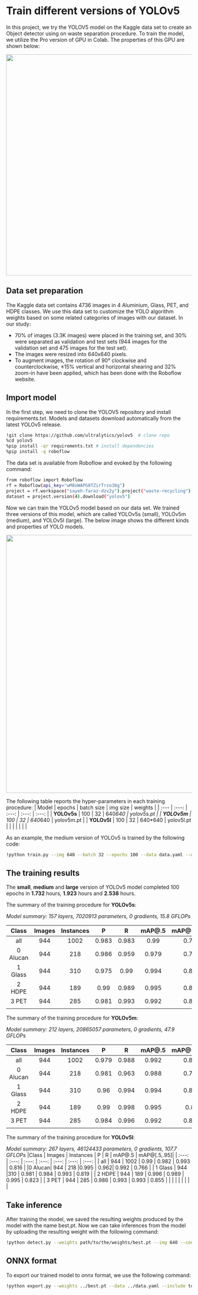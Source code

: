# Train different versions of YOLOv5
In this project, we try the YOLOV5 model on the Kaggle data set to create an Object detector using on waste separation procedure. To train the model, we utilize the Pro version of GPU in Colab. The properties of this GPU are shown below:
<p align="center">
<img width="600" src="https://user-images.githubusercontent.com/74295283/196374934-b0be0d2d-a0da-4646-92d9-2240f46f0d3c.png">
 </p>

## Data set preparation
The Kaggle data set contains 4736 images in 4 Aluminium, Glass, PET, and HDPE classes. We use this data set to customize the YOLO algorithm weights based on some related categories of images with our dataset.
In our study:
* 70% of images (3.3K images) were placed in the training set, and 30% were separated as validation and test sets (944 images for the validation set and 475 images for the test set). 
* The images were resized into 640x640 pixels. 
* To augment images, the rotation of 90&deg; clockwise and counterclockwise, &plusmn;15% vertical and horizontal shearing and 32% zoom-in have been applied, which has been done with the Roboflow website.
## Import model
In the first step, we need to clone the YOLOV5 repository and install requirements.txt. Models and datasets download automatically from the latest YOLOv5 release.
```bash
!git clone https://github.com/ultralytics/yolov5  # clone repo
%cd yolov5
%pip install -qr requirements.txt # install dependencies
%pip install -q roboflow
```
The data set is available from Roboflow and evoked by the following command:
```bash
from roboflow import Roboflow
rf = Roboflow(api_key="wM8oWAPG8TZirTrzo38g")
project = rf.workspace("sayeh-faraz-dzv2y").project("waste-recycling")
dataset = project.version(4).download("yolov5")
```
Now we can train the YOLOv5 model based on our data set. We trained three versions of this model, which are called YOLOv5s (small), YOLOv5m (medium), and YOLOv5l (large). The below image shows the different kinds and properties of YOLO models.
<p align="center">
<img width="700" src="https://user-images.githubusercontent.com/74295283/196380221-a7ac813e-842a-4902-89cd-b9bcf5fc20ea.png">
 </p>


The following table reports the hyper-parameters in each training procedure:
| Model | epochs | batch size | img size | weights | 
| :--- | :---: | :---: | :---: | :---: |
| **YOLOv5s** | 100 | 32 | 640*640 | yolov5s.pt |
| **YOLOv5m** | 100 | 32 | 640*640 | yolov5m.pt |
| **YOLOv5l** | 100 | 32 | 640*640 | yolov5l.pt |
|  |  |  |  |  |

As an example, the medium version of YOLOv5 is trained by the following code:
```bash
!python train.py --img 640 --batch 32 --epochs 100 --data data.yaml --weights yolov5m.pt
```
## The training results
The **small**, **medium** and **large** version of YOLOv5 model completed 100 epochs in **1.732** hours, **1.923** hours and **2.538** hours.

 The summary of the training procedure for **YOLOv5s**:

_Model summary: 157 layers, 7020913 parameters, 0 gradients, 15.8 GFLOPs_

|Class  |   Images | Instances  |   P    |  R  |   mAP@.5 | mAP@[.5,.95] |
| :---: | :---: | :---: | :---: | :---: | :---: | :---: |
|  all  |  944  |  1002 | 0.983 | 0.983 | 0.99 | 0.797  |
|0 Alucan| 944  | 218   |0.986  |  0.959|   0.979    |  0.738 |
|  1 Glass   | 944   |310 |  0.975   |   0.99   |    0.994   |   0.802 |
|  2 HDPE    |    944 |    189   |   0.99   |   0.989   |   0.995   |   0.806 |
|  3 PET |   944   |    285   |   0.981    |  0.993   |   0.992    |  0.842 |
|  |  |  |  |  |  |  |

The summary of the training procedure for **YOLOv5m**:

_Model summary: 212 layers, 20865057 parameters, 0 gradients, 47.9 GFLOPs_

|Class  |   Images | Instances  |   P    |  R  |   mAP@.5 | mAP@[.5,.95]|
| :---: | :---: | :---: | :---: | :---: | :---: | :---: |
|  all  |  944  |  1002 | 0.979 | 0.988 | 0.992 | 0.807  |
|0 Alucan| 944  | 218   |0.981  |  0.963|   0.988    |  0.759 |
|  1 Glass   | 944   |310 |  0.96   |   0.994   |    0.994   |   0.805 |
|  2 HDPE    |    944 |    189   |   0.99   |   0.998   |   0.995   |   0.82 |
|  3 PET |   944   |    285   |   0.984    |  0.996   |   0.992    |  0.844 |
|  |  |  |  |  |  |  |

The summary of the training procedure for **YOLOv5l**:

_Model summary: 267 layers, 46124433 parameters, 0 gradients, 107.7 GFLOPs_
|Class  |   Images | Instances  |   P    |  R  |   mAP@.5 | mAP@[.5,.95]|
| :---: | :---: | :---: | :---: | :---: | :---: | :---: |
|  all  |  944  |  1002 | 0.99 | 0.982 | 0.993 | 0.816  |
|0 Alucan| 944  | 218   |0.995  |  0.962|   0.992    |  0.766 |
|  1 Glass   | 944   |310 |  0.981   |   0.984   |    0.993   |   0.819 |
|  2 HDPE    |    944 |    189   |   0.996   |   0.989   |   0.995   |   0.823 |
|  3 PET |   944   |    285   |   0.986    |  0.993   |   0.993    |  0.855 |
|  |  |  |  |  |  |  |

## Take inference

After training the model, we saved the resulting weights produced by the model with the name best.pt. Now we can take inferences from the model by uploading the resulting weight with the following command:
```bash 
!python detect.py --weights path/to/the/weights/best.pt --img 640 --conf 0.1 --source {dataset.location}/images
```
## ONNX format
To export our trained model to onnx format, we use the following command:
```bash
!python export.py --weights ../best.pt --data ../data.yaml --include torchscript onnx  --imgsz 640 640
```
